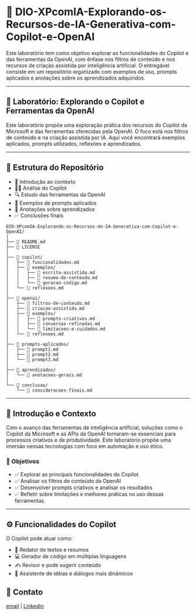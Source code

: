 # 🤖 DIO-XPcomIA-Explorando-os-Recursos-de-IA-Generativa-com-Copilot-e-OpenAI

Este laboratório tem como objetivo explorar as funcionalidades do Copilot e das ferramentas da OpenAI, com ênfase nos filtros de conteúdo e nos recursos de criação assistida por inteligência artificial. O entregável consiste em um repositório organizado com exemplos de uso, prompts aplicados e anotações sobre os aprendizados adquiridos.

---

## 🧪 Laboratório: Explorando o Copilot e Ferramentas da OpenAI

Este laboratório propõe uma exploração prática dos recursos do Copilot da Microsoft e das ferramentas oferecidas pela OpenAI. O foco está nos filtros de conteúdo e na criação assistida por IA. Aqui você encontrará exemplos aplicados, prompts utilizados, reflexões e aprendizados.

---

## 📁 Estrutura do Repositório

- 📌 Introdução ao contexto  
- 👨‍💻 Análise do Copilot  
- 🔍 Estudo das ferramentas da OpenAI  
- 💬 Exemplos de prompts aplicados  
- 🧠 Anotações sobre aprendizados  
- ✅ Conclusões finais  

```plaintext
DIO-XPcomIA-Explorando-os-Recursos-de-IA-Generativa-com-Copilot-e-OpenAI/
│
├── 📄 README.md
├── 📄 LICENSE
│
├── 📂 copilot/
│   ├── 📄 funcionalidades.md
│   ├── 📂 exemplos/
│   │   ├── 📄 escrita-assistida.md
│   │   ├── 📄 resumo-de-conteudo.md
│   │   └── 📄 geracao-codigo.md
│   └── 📄 reflexoes.md
│
├── 📂 openai/
│   ├── 📄 filtros-de-conteudo.md
│   ├── 📄 criacao-assistida.md
│   ├── 📂 exemplos/
│   │   ├── 📄 prompts-criativos.md
│   │   ├── 📄 conversas-refinadas.md
│   │   └── 📄 limitacoes-e-cuidados.md
│   └── 📄 reflexoes.md
│
├── 📂 prompts-aplicados/
│   ├── 📄 prompt1.md
│   ├── 📄 prompt2.md
│   └── 📄 prompt3.md
│
├── 📂 aprendizados/
│   └── 📄 anotacoes-gerais.md
│
└── 📂 conclusao/
    └── 📄 consideracoes-finais.md
```
---

## 📌 Introdução e Contexto

Com o avanço das ferramentas de inteligência artificial, soluções como o Copilot da Microsoft e as APIs da OpenAI tornaram-se essenciais para processos criativos e de produtividade. Este laboratório propõe uma imersão nessas tecnologias com foco em automação e uso ético.

### 🎯 Objetivos

- ✅ Explorar as principais funcionalidades do Copilot  
- ✅ Analisar os filtros de conteúdo da OpenAI  
- ✅ Desenvolver prompts criativos e analisar os resultados  
- ✅ Refletir sobre limitações e melhores práticas no uso dessas ferramentas  

---

## ⚙️ Funcionalidades do Copilot

O Copilot pode atuar como:

- 📝 Redator de textos e resumos  
- 💻 Gerador de código em múltiplas linguagens  
- ✍️ Revisor e pode sugerir conteúdo  
- 🧭 Assistente de idéias e diálogos mais dinâmicos  

## 📧 Contato

[email](mailto:fagundz@gmail.com) | 
[Linkedin](https://www.linkedin.com/in/ricardofagundes/)
